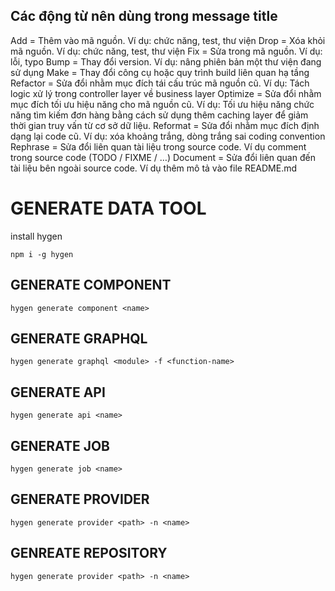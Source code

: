 ## Các động từ nên dùng trong message title
Add = Thêm vào mã nguồn. Ví dụ: chức năng, test, thư viện
Drop = Xóa khỏi mã nguồn. Ví dụ: chức năng, test, thư viện
Fix = Sửa trong mã nguồn. Ví dụ: lỗi, typo
Bump = Thay đổi version. Ví dụ: nâng phiên bản một thư viện đang sử dụng
Make = Thay đổi công cụ hoặc quy trình build liên quan hạ tầng
Refactor = Sửa đổi nhằm mục đích tái cấu trúc mã nguồn cũ. Ví dụ: Tách logic xử lý trong controller layer về business layer
Optimize = Sửa đổi nhằm mục đích tối ưu hiệu năng cho mã nguồn cũ. Ví dụ: Tối ưu hiệu năng chức năng tìm kiếm đơn hàng bằng cách sử dụng thêm caching layer để giảm thời gian truy vấn từ cơ sở dữ liệu.
Reformat = Sửa đổi nhằm mục đích định dạng lại code cũ. Ví dụ: xóa khoảng trắng, dòng trắng sai coding convention
Rephrase = Sửa đổi liên quan tài liệu trong source code. Ví dụ comment trong source code (TODO / FIXME / …)
Document = Sửa đổi liên quan đến tài liệu bên ngoài source code. Ví dụ thêm mô tả vào file README.md

# GENERATE DATA TOOL

install hygen

`npm i -g hygen`

## GENERATE COMPONENT

`hygen generate component <name>`

## GENERATE GRAPHQL

`hygen generate graphql <module> -f <function-name>`

## GENERATE API

`hygen generate api <name>`

## GENERATE JOB

`hygen generate job <name>`

## GENERATE PROVIDER

`hygen generate provider <path> -n <name>`

## GENREATE REPOSITORY

`hygen generate provider <path> -n <name>`